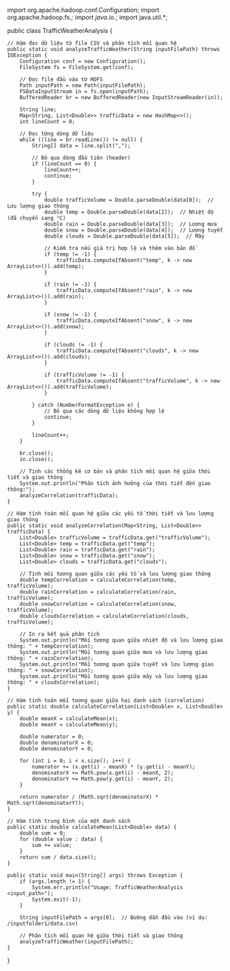 import org.apache.hadoop.conf.Configuration;
import org.apache.hadoop.fs.*;
import java.io.*;
import java.util.*;

public class TrafficWeatherAnalysis {

    // Hàm đọc dữ liệu từ file CSV và phân tích mối quan hệ
    public static void analyzeTrafficWeather(String inputFilePath) throws IOException {
        Configuration conf = new Configuration();
        FileSystem fs = FileSystem.get(conf);

        // Đọc file đầu vào từ HDFS
        Path inputPath = new Path(inputFilePath);
        FSDataInputStream in = fs.open(inputPath);
        BufferedReader br = new BufferedReader(new InputStreamReader(in));

        String line;
        Map<String, List<Double>> trafficData = new HashMap<>();
        int lineCount = 0;

        // Đọc từng dòng dữ liệu
        while ((line = br.readLine()) != null) {
            String[] data = line.split(",");

            // Bỏ qua dòng đầu tiên (header)
            if (lineCount == 0) {
                lineCount++;
                continue;
            }

            try {
                double trafficVolume = Double.parseDouble(data[0]);  // Lưu lượng giao thông
                double temp = Double.parseDouble(data[2]);  // Nhiệt độ (đã chuyển sang °C)
                double rain = Double.parseDouble(data[3]);  // Lượng mưa
                double snow = Double.parseDouble(data[4]);  // Lượng tuyết
                double clouds = Double.parseDouble(data[5]);  // Mây

                // Kiểm tra nếu giá trị hợp lệ và thêm vào bản đồ
                if (temp != -1) {
                    trafficData.computeIfAbsent("temp", k -> new ArrayList<>()).add(temp);
                }

                if (rain != -1) {
                    trafficData.computeIfAbsent("rain", k -> new ArrayList<>()).add(rain);
                }

                if (snow != -1) {
                    trafficData.computeIfAbsent("snow", k -> new ArrayList<>()).add(snow);
                }

                if (clouds != -1) {
                    trafficData.computeIfAbsent("clouds", k -> new ArrayList<>()).add(clouds);
                }

                if (trafficVolume != -1) {
                    trafficData.computeIfAbsent("trafficVolume", k -> new ArrayList<>()).add(trafficVolume);
                }

            } catch (NumberFormatException e) {
                // Bỏ qua các dòng dữ liệu không hợp lệ
                continue;
            }

            lineCount++;
        }

        br.close();
        in.close();

        // Tính các thống kê cơ bản và phân tích mối quan hệ giữa thời tiết và giao thông
        System.out.println("Phân tích ảnh hưởng của thời tiết đến giao thông:");
        analyzeCorrelation(trafficData);
    }

    // Hàm tính toán mối quan hệ giữa các yếu tố thời tiết và lưu lượng giao thông
    public static void analyzeCorrelation(Map<String, List<Double>> trafficData) {
        List<Double> trafficVolume = trafficData.get("trafficVolume");
        List<Double> temp = trafficData.get("temp");
        List<Double> rain = trafficData.get("rain");
        List<Double> snow = trafficData.get("snow");
        List<Double> clouds = trafficData.get("clouds");

        // Tính mối tương quan giữa các yếu tố và lưu lượng giao thông
        double tempCorrelation = calculateCorrelation(temp, trafficVolume);
        double rainCorrelation = calculateCorrelation(rain, trafficVolume);
        double snowCorrelation = calculateCorrelation(snow, trafficVolume);
        double cloudsCorrelation = calculateCorrelation(clouds, trafficVolume);

        // In ra kết quả phân tích
        System.out.println("Mối tương quan giữa nhiệt độ và lưu lượng giao thông: " + tempCorrelation);
        System.out.println("Mối tương quan giữa mưa và lưu lượng giao thông: " + rainCorrelation);
        System.out.println("Mối tương quan giữa tuyết và lưu lượng giao thông: " + snowCorrelation);
        System.out.println("Mối tương quan giữa mây và lưu lượng giao thông: " + cloudsCorrelation);
    }

    // Hàm tính toán mối tương quan giữa hai danh sách (correlation)
    public static double calculateCorrelation(List<Double> x, List<Double> y) {
        double meanX = calculateMean(x);
        double meanY = calculateMean(y);

        double numerator = 0;
        double denominatorX = 0;
        double denominatorY = 0;

        for (int i = 0; i < x.size(); i++) {
            numerator += (x.get(i) - meanX) * (y.get(i) - meanY);
            denominatorX += Math.pow(x.get(i) - meanX, 2);
            denominatorY += Math.pow(y.get(i) - meanY, 2);
        }

        return numerator / (Math.sqrt(denominatorX) * Math.sqrt(denominatorY));
    }

    // Hàm tính trung bình của một danh sách
    public static double calculateMean(List<Double> data) {
        double sum = 0;
        for (double value : data) {
            sum += value;
        }
        return sum / data.size();
    }

    public static void main(String[] args) throws Exception {
        if (args.length != 1) {
            System.err.println("Usage: TrafficWeatherAnalysis <input_path>");
            System.exit(-1);
        }

        String inputFilePath = args[0];  // Đường dẫn đầu vào (ví dụ: /inputfolder1/data.csv)

        // Phân tích mối quan hệ giữa thời tiết và giao thông
        analyzeTrafficWeather(inputFilePath);
    }
}
